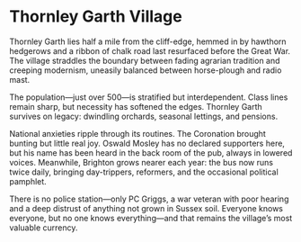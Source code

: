 # Thornley Garth Village

Thornley Garth lies half a mile from the cliff-edge, hemmed in by hawthorn hedgerows and a ribbon of chalk road last resurfaced before the Great War. The village straddles the boundary between fading agrarian tradition and creeping modernism, uneasily balanced between horse-plough and radio mast.

The population—just over 500—is stratified but interdependent. Class lines remain sharp, but necessity has softened the edges. Thornley Garth survives on legacy: dwindling orchards, seasonal lettings, and pensions.

National anxieties ripple through its routines. The Coronation brought bunting but little real joy. Oswald Mosley has no declared supporters here, but his name has been heard in the back room of the pub, always in lowered voices. Meanwhile, Brighton grows nearer each year: the bus now runs twice daily, bringing day-trippers, reformers, and the occasional political pamphlet.

There is no police station—only PC Griggs, a war veteran with poor hearing and a deep distrust of anything not grown in Sussex soil. Everyone knows everyone, but no one knows everything—and that remains the village’s most valuable currency.